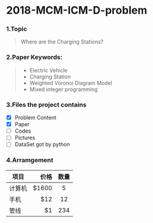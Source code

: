 # 2018-MCM-ICM-D-problem
### 1.Topic
> Where are the Charging Stations?  
### 2.Paper Keywords:
> * Electric Vehicle
> * Charging Station
> * Weighted Voronoi Diagram Model
> * Mixed integer programming
### 3.Files the project contains
- [x]  Problem Content
- [x]  Paper
- [ ]  Codes
- [ ]  Pictures
- [ ]  DataSet got by python
### 4.Arramgement

| 项目        | 价格   |  数量  |
| --------   | -----:  | :----:  |
| 计算机     | \$1600 |   5     |
| 手机        |   \$12   |   12   |
| 管线        |    \$1    |  234  |
